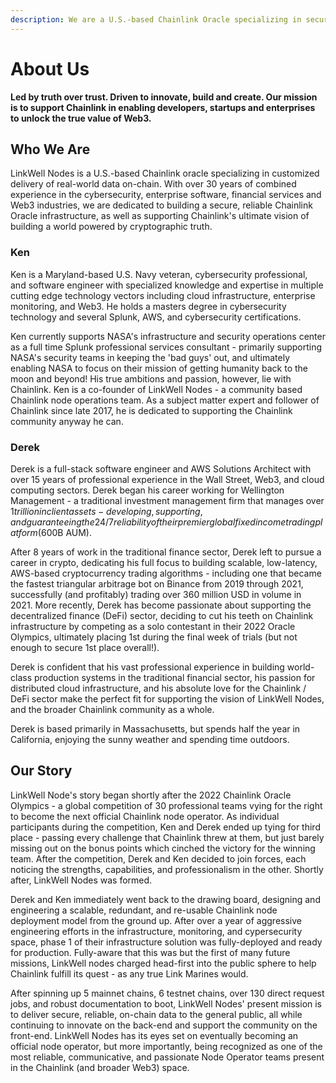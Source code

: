 ```yaml
---
description: We are a U.S.-based Chainlink Oracle specializing in secure delivery of real-world data onto the blockchain.
---
```


# About Us
**Led by truth over trust. Driven to innovate, build and create. Our mission is to support Chainlink in enabling developers, startups and enterprises to unlock the true value of Web3.**

## Who We Are
LinkWell Nodes is a U.S.-based Chainlink oracle specializing in customized delivery of real-world data on-chain. With over 30 years of combined experience in the cybersecurity, enterprise software, financial services and Web3 industries, we are dedicated to building a secure, reliable Chainlink Oracle infrastructure, as well as supporting Chainlink's ultimate vision of building a world powered by cryptographic truth.

### Ken
Ken is a Maryland-based U.S. Navy veteran, cybersecurity professional, and software engineer with specialized knowledge and expertise in multiple cutting edge technology vectors including cloud infrastructure, enterprise monitoring, and Web3. He holds a masters degree in cybersecurity technology and several Splunk, AWS, and cybersecurity certifications. 

Ken currently supports NASA's infrastructure and security operations center as a full time Splunk professional services consultant - primarily supporting NASA's security teams in keeping the 'bad guys' out, and ultimately enabling NASA to focus on their mission of getting humanity back to the moon and beyond! His true ambitions and passion, however, lie with Chainlink. Ken is a co-founder of LinkWell Nodes - a community based Chainlink node operations team. As a subject matter expert and follower of Chainlink since late 2017, he is dedicated to supporting the Chainlink community anyway he can.

### Derek
Derek is a full-stack software engineer and AWS Solutions Architect with over 15 years of professional experience in the Wall Street, Web3, and cloud computing sectors. Derek began his career working for Wellington Management - a traditional investment management firm that manages over $1 trillion in client assets - developing, supporting, and guaranteeing the 24/7 reliability of their premier global fixed income trading platform ($600B AUM). 

After 8 years of work in the traditional finance sector, Derek left to pursue a career in crypto, dedicating his full focus to building scalable, low-latency, AWS-based cryptocurrency trading algorithms - including one that became the fastest triangular arbitrage bot on Binance from 2019 through 2021, successfully (and profitably) trading over 360 million USD in volume in 2021. More recently, Derek has become passionate about supporting the decentralized finance (DeFi) sector, deciding to cut his teeth on Chainlink infrastructure by competing as a solo contestant in their 2022 Oracle Olympics, ultimately placing 1st during the final week of trials (but not enough to secure 1st place overall!). 

Derek is confident that his vast professional experience in building world-class production systems in the traditional financial sector, his passion for distributed cloud infrastructure, and his absolute love for the Chainlink / DeFi sector make the perfect fit for supporting the vision of LinkWell Nodes, and the broader Chainlink community as a whole.

Derek is based primarily in Massachusetts, but spends half the year in California, enjoying the sunny weather and spending time outdoors. 


## Our Story
LinkWell Node's story began shortly after the 2022 Chainlink Oracle Olympics - a global competition of 30 professional teams vying for the right to become the next official Chainlink node operator. As individual participants during the competition, Ken and Derek ended up tying for third place - passing every challenge that Chainlink threw at them, but just barely missing out on the bonus points which cinched the victory for the winning team. After the competition, Derek and Ken decided to join forces, each noticing the strengths, capabilities, and professionalism in the other. Shortly after, LinkWell Nodes was formed.

Derek and Ken immediately went back to the drawing board, designing and engineering a scalable, redundant, and re-usable Chainlink node deployment model from the ground up. After over a year of aggressive engineering efforts in the infrastructure, monitoring, and cypersecurity space, phase 1 of their infrastructure solution was fully-deployed and ready for production. Fully-aware that this was but the first of many future missions, LinkWell nodes charged head-first into the public sphere to help Chainlink fulfill its quest - as any true Link Marines would.

After spinning up 5 mainnet chains, 6 testnet chains, over 130 direct request jobs, and robust documentation to boot, LinkWell Nodes' present mission is to deliver secure, reliable, on-chain data to the general public, all while continuing to innovate on the back-end and support the community on the front-end. LinkWell Nodes has its eyes set on eventually becoming an official node operator, but more importantly, being recognized as one of the most reliable, communicative, and passionate Node Operator teams present in the Chainlink (and broader Web3) space.